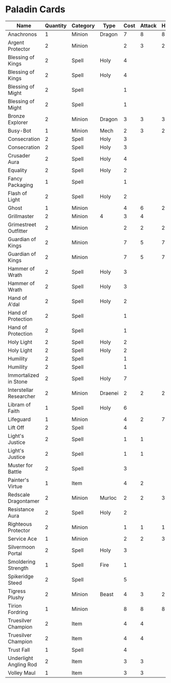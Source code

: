 # Paladin Cards

|Name|Quantity|Category|Type|Cost|Attack|Health|Armor|
|----|--------|--------|----|----|------|------|-----|
|Anachronos|1|Minion|Dragon|7|8|8||
|Argent Protector|2|Minion||2|3|2||
|Blessing of Kings|2|Spell|Holy|4||||
|Blessing of Kings|2|Spell|Holy|4||||
|Blessing of Might|2|Spell||1||||
|Blessing of Might|2|Spell||1||||
|Bronze Explorer|2|Minion|Dragon|3|3|3||
|Busy-Bot|1|Minion|Mech|2|3|2||
|Consecration|2|Spell|Holy|3||||
|Consecration|2|Spell|Holy|3||||
|Crusader Aura|2|Spell|Holy|4||||
|Equality|2|Spell|Holy|2||||
|Fancy Packaging|1|Spell||1||||
|Flash of Light|2|Spell|Holy|2||||
|Ghost|1|Minion||4|6|2||
|Grillmaster|2|Minion|4|3|4||
|Grimestreet Outfitter|2|Minion||2|2|2||
|Guardian of Kings|2|Minion||7|5|7||
|Guardian of Kings|2|Minion||7|5|7||
|Hammer of Wrath|2|Spell|Holy|3||||
|Hammer of Wrath|2|Spell|Holy|3||||
|Hand of A'dal|2|Spell|Holy|2||||
|Hand of Protection|2|Spell||1||||
|Hand of Protection|2|Spell||1||||
|Holy Light|2|Spell|Holy|2||||
|Holy Light|2|Spell|Holy|2||||
|Humility|2|Spell||1||||
|Humility|2|Spell||1||||
|Immortalized in Stone|2|Spell|Holy|7||||
|Interstellar Researcher|2|Minion|Draenei|2|2|2||
|Libram of Faith|1|Spell|Holy|6||||
|Lifeguard|1|Minion||4|2|7||
|Lift Off|2|Spell||4||||
|Light's Justice|2|Spell||1|1||4|
|Light's Justice|2|Spell||1|1||4|
|Muster for Battle|2|Spell||3||||
|Painter's Virtue|1|Item||4|2||3|
|Redscale Dragontamer|2|Minion|Murloc|2|2|3||
|Resistance Aura|2|Spell|Holy|2||||
|Righteous Protector|2|Minion||1|1|1||
|Service Ace|1|Minion||2|2|3||
|Silvermoon Portal|2|Spell|Holy|3||||
|Smoldering Strength|1|Spell|Fire|1||||
|Spikeridge Steed|2|Spell||5||||
|Tigress Plushy|2|Minion|Beast|4|3|2||
|Tirion Fordring|1|Minion||8|8|8||
|Truesilver Champion|2|Item||4|4||2|
|Truesilver Champion|2|Item||4|4||2|
|Trust Fall|1|Spell||4||||
|Underlight Angling Rod|2|Item||3|3||2|
|Volley Maul|1|Item||3|3||2|
